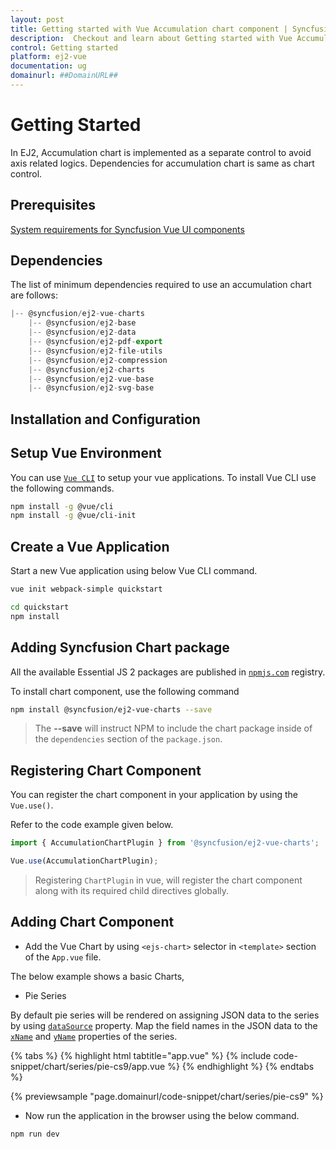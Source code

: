 ```yaml
---
layout: post
title: Getting started with Vue Accumulation chart component | Syncfusion
description:  Checkout and learn about Getting started with Vue Accumulation chart component of Syncfusion Essential JS 2 and more details.
control: Getting started 
platform: ej2-vue
documentation: ug
domainurl: ##DomainURL##
---
```


# Getting Started

In EJ2, Accumulation chart is implemented as a separate control to avoid axis related logics. Dependencies
for accumulation chart is same as chart control.

## Prerequisites

[System requirements for Syncfusion Vue UI components](https://ej2.syncfusion.com/vue/documentation/system-requirements/)

## Dependencies

The list of minimum dependencies required to use an accumulation chart are follows:

```javascript
|-- @syncfusion/ej2-vue-charts
    |-- @syncfusion/ej2-base
    |-- @syncfusion/ej2-data
    |-- @syncfusion/ej2-pdf-export
    |-- @syncfusion/ej2-file-utils
    |-- @syncfusion/ej2-compression
    |-- @syncfusion/ej2-charts
    |-- @syncfusion/ej2-vue-base
    |-- @syncfusion/ej2-svg-base
```

## Installation and Configuration

## Setup Vue Environment

You can use [`Vue CLI`](https://github.com/vuejs/vue-cli) to setup your vue applications.
To install Vue CLI use the following commands.

```bash
npm install -g @vue/cli
npm install -g @vue/cli-init
```

## Create a Vue Application

Start a new Vue application using below Vue CLI command.

```bash
vue init webpack-simple quickstart

cd quickstart
npm install
```

## Adding Syncfusion Chart package

All the available Essential JS 2 packages are published in [`npmjs.com`](https://www.npmjs.com/~syncfusionorg) registry.

To install chart component, use the following command

```bash
npm install @syncfusion/ej2-vue-charts --save
```

> The **--save** will instruct NPM to include the chart package inside of the `dependencies` section of the `package.json`.

## Registering Chart Component

You can register the chart component in your application by using the `Vue.use()`.

Refer to the code example given below.

```ts
import { AccumulationChartPlugin } from '@syncfusion/ej2-vue-charts';

Vue.use(AccumulationChartPlugin);
```

> Registering `ChartPlugin` in vue, will register the chart component along with its required child directives globally.

## Adding Chart Component

* Add the Vue Chart by using `<ejs-chart>` selector in `<template>` section of the `App.vue` file.

The below example shows a basic Charts,

* Pie Series

By default pie series will be rendered on assigning JSON data to the series by using
[`dataSource`](https://ej2.syncfusion.com/vue/documentation/api/accumulation-chart/accumulationSeries/#datasource) property. Map the field names
in the JSON data to the [`xName`](https://ej2.syncfusion.com/vue/documentation/api/accumulation-chart/accumulationSeries/#xname) and
[`yName`](https://ej2.syncfusion.com/vue/documentation/api/accumulation-chart/accumulationSeries/#yname) properties of the series.

{% tabs %}
{% highlight html tabtitle="app.vue" %}
{% include code-snippet/chart/series/pie-cs9/app.vue %}
{% endhighlight %}
{% endtabs %}
        
{% previewsample "page.domainurl/code-snippet/chart/series/pie-cs9" %}

* Now run the application in the browser using the below command.

```
npm run dev
```